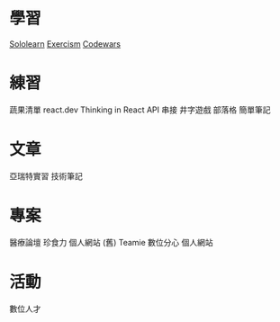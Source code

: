 # 學習

[Sololearn](https://www.sololearn.com/profile/1183438)
[Exercism](https://exercism.org/profiles/TzuHanChen)
[Codewars](https://www.codewars.com/users/TzuHan_Chen)

# 練習

蔬果清單 react.dev Thinking in React
API 串接
井字遊戲
部落格
簡單筆記

# 文章

亞瑞特實習
技術筆記

# 專案

醫療論壇
珍食力
個人網站 (舊)
Teamie
數位分心
個人網站

# 活動

數位人才